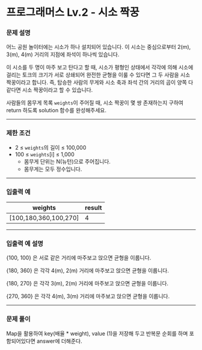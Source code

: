 # 프로그래머스 Lv.2 - 시소 짝꿍
### 문제 설명
어느 공원 놀이터에는 시소가 하나 설치되어 있습니다. 이 시소는 중심으로부터 2(m), 3(m), 4(m) 거리의 지점에 좌석이 하나씩 있습니다.

이 시소를 두 명이 마주 보고 탄다고 할 때, 시소가 평형인 상태에서 각각에 의해 시소에 걸리는 토크의 크기가 서로 상쇄되어 완전한 균형을 이룰 수 있다면 그 두 사람을 시소 짝꿍이라고 합니다. 즉, 탑승한 사람의 무게와 시소 축과 좌석 간의 거리의 곱이 양쪽 다 같다면 시소 짝꿍이라고 할 수 있습니다.

사람들의 몸무게 목록 `weights`이 주어질 때, 시소 짝꿍이 몇 쌍 존재하는지 구하여 return 하도록 solution 함수를 완성해주세요.

---

### 제한 조건
- 2 ≤ `weights`의 길이 ≤ 100,000
- 100 ≤ `weights`[i] ≤ 1,000
    - 몸무게 단위는 N(뉴턴)으로 주어집니다.
    - 몸무게는 모두 정수입니다.

---

### 입출력 예
| weights | result |
| --- | --- |
| [100,180,360,100,270] | 4 |

---

### 입출력 예 설명
{100, 100} 은 서로 같은 거리에 마주보고 앉으면 균형을 이룹니다.

{180, 360} 은 각각 4(m), 2(m) 거리에 마주보고 앉으면 균형을 이룹니다.

{180, 270} 은 각각 3(m), 2(m) 거리에 마주보고 앉으면 균형을 이룹니다.

{270, 360} 은 각각 4(m), 3(m) 거리에 마주보고 앉으면 균형을 이룹니다.

---

### 문제 풀이
Map을 활용하여 key(배율 * weight), value (1)을 저장해 두고 반복문 순회를 하며 포함되어있다면 answer에 더해준다.
